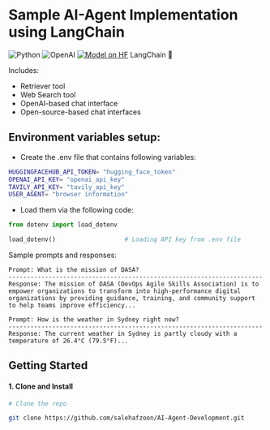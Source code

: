 # Sample AI-Agent Implementation using LangChain
![Python](https://img.shields.io/badge/Python-Compatible-green.svg)
![OpenAI](https://img.shields.io/badge/OpenAI-412991.svg?style=flat-square&logo=OpenAI&logoColor=white")
[![Model on HF](https://huggingface.co/datasets/huggingface/badges/resolve/main/model-on-hf-md.svg)](https://huggingface.co/models)
LangChain 🦜

Includes:
- Retriever tool
- Web Search tool
- OpenAI-based chat interface
- Open-source-based chat interfaces

## Environment variables setup:
- Create the .env file that contains following variables:
```bash
HUGGINGFACEHUB_API_TOKEN= "hugging_face_token"
OPENAI_API_KEY= "openai_api_key"
TAVILY_API_KEY= "tavily_api_key"
USER_AGENT= "browser information"
```
- Load them via the following code:
```python
from dotenv import load_dotenv

load_dotenv()                   # Loading API key from .env file
```


Sample prompts and responses:
```
Prompt: What is the mission of DASA?
----------------------------------------------------------------------
Response: The mission of DASA (DevOps Agile Skills Association) is to empower organizations to transform into high-performance digital organizations by providing guidance, training, and community support to help teams improve efficiency...
```

```
Prompt: How is the weather in Sydney right now?
----------------------------------------------------------------------
Response: The current weather in Sydney is partly cloudy with a temperature of 26.4°C (79.5°F)...
```


## Getting Started

#### 1. Clone and Install

```bash
# Clone the repo

git clone https://github.com/salehafzoon/AI-Agent-Development.git   
```
